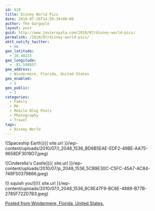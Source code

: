```yaml
---
id: 619
title: Disney World Pics
date: 2010-07-26T14:59:39+00:00
author: The Gargoyle
layout: post
guid: http://www.javierayala.com/2010/07/disney-world-pics/
permalink: /2010/07/disney-world-pics/
aktt_notify_twitter:
  - no
geo_latitude:
  - 28.40215
geo_longitude:
  - -81.590857
geo_address:
  - Windermere, Florida, United States
geo_enabled:
  - 1
geo_public:
  - 1
categories:
  - Family
  - Me
  - Mobile Blog Posts
  - Photography
  - Travel
tags:
  - Disney World
---
```

![Spaceship Earth]({{ site.url }}/wp-content/uploads/2010/07/l_2048_1536_BD6B5EAE-EDF2-49BE-AA75-9658DF3019D7.jpeg)

![Cinderella's Castle]({{ site.url }}/wp-content/uploads/2010/07/p_2048_1536_5CB9E30C-C5FC-45A7-AC84-746F50379866.jpeg)

![I squish you!]({{ site.url }}/wp-content/uploads/2010/07/l_2048_1536_6C8E47F9-BC6E-4889-B77B-2785F722D7B3.jpeg)

<a class="geolocation-link" href="#" id="geolocation619" name="28.40215,-81.590857" onclick="return false;">Posted from Windermere, Florida, United States.</a>
